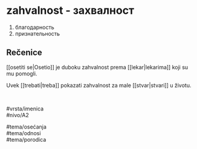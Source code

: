 # zahvalnost - захвалност

1. благодарность  
2. признательность

## Rečenice

[[osetiti se|Osetio]] je duboku zahvalnost prema [[lekar|lekarima]] koji su mu pomogli.

Uvek [[trebati|treba]] pokazati zahvalnost za male [[stvar|stvari]] u životu.

<br>

#vrsta/imenica  
#nivo/A2  

#tema/osеćanja  
#tema/odnosi  
#tema/porodica  
